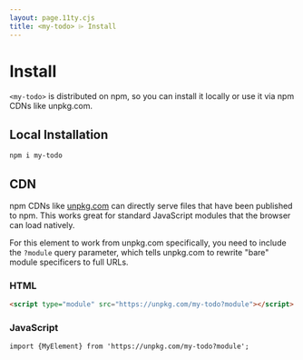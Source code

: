 ```yaml
---
layout: page.11ty.cjs
title: <my-todo> ⌲ Install
---
```


# Install

`<my-todo>` is distributed on npm, so you can install it locally or use it via npm CDNs like unpkg.com.

## Local Installation

```bash
npm i my-todo
```

## CDN

npm CDNs like [unpkg.com]() can directly serve files that have been published to npm. This works great for standard JavaScript modules that the browser can load natively.

For this element to work from unpkg.com specifically, you need to include the `?module` query parameter, which tells unpkg.com to rewrite "bare" module specificers to full URLs.

### HTML
```html
<script type="module" src="https://unpkg.com/my-todo?module"></script>
```

### JavaScript
```html
import {MyElement} from 'https://unpkg.com/my-todo?module';
```
